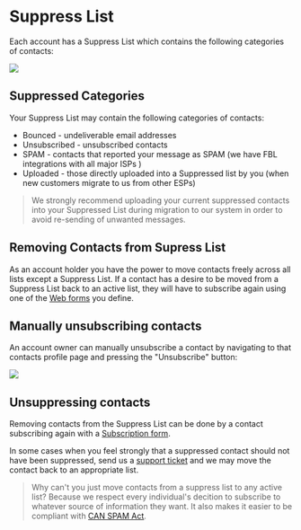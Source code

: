# Suppress List

Each account has a Suppress List which contains the following categories of contacts: 

![](images/contacts/Selection_888.png)

## Suppressed Categories
 
Your Suppress List may contain the following categories of contacts: 
 
* Bounced - undeliverable email addresses
* Unsubscribed  - unsubscribed contacts
* SPAM - contacts that reported your message as SPAM (we have FBL integrations with all major ISPs )
* Uploaded - those directly uploaded into a Suppressed list by you (when new customers migrate to us from other ESPs)

> We strongly recommend uploading your current suppressed contacts into your Suppressed List during migration to our system
in order to avoid re-sending of unwanted messages. 

## Removing Contacts from Supress List

As an account holder you have the power to move contacts freely across all lists except a Suppress List. 
If a contact has a desire to be moved from a Suppress List back to an active list, they will have to subscribe again 
 using one of the [Web forms](/kb/regular-web-forms) you define. 


## Manually unsubscribing contacts

An account owner can manually unsubscribe a contact by navigating to that contacts profile page and pressing the "Unsubscribe" button:

![](images/contacts/Selection_000453.png)

## Unsuppressing contacts

Removing contacts from the Suppress List can be done by a contact subscribing again with a [Subscription form](regular-web-forms). 

In some cases when you feel strongly that a suppressed contact should not have been suppressed, send us a [support ticket](/support) 
and we may move the contact back to an appropriate list.

> Why can't you just move contacts from a suppress list to any active list? Because we respect every individual's decition to subscribe 
to whatever source of information they want. It also makes it easier to be compliant with [CAN SPAM Act](https://www.ftc.gov/tips-advice/business-center/guidance/can-spam-act-compliance-guide-business).


